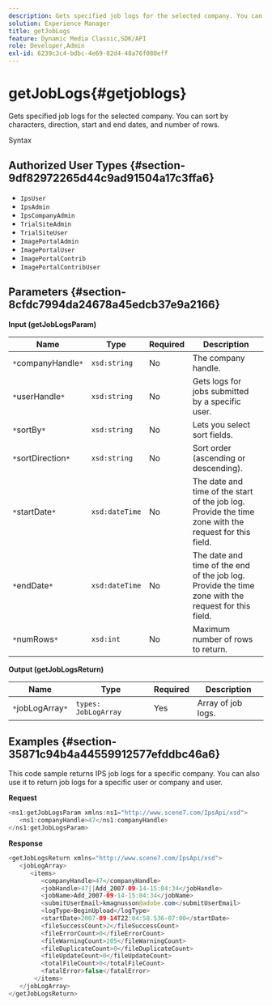 ```yaml
---
description: Gets specified job logs for the selected company. You can sort by characters, direction, start and end dates, and number of rows.
solution: Experience Manager
title: getJobLogs
feature: Dynamic Media Classic,SDK/API
role: Developer,Admin
exl-id: 6239c3c4-bdbc-4e69-82d4-48a76f080eff
---
```

# getJobLogs{#getjoblogs}

Gets specified job logs for the selected company. You can sort by characters, direction, start and end dates, and number of rows.

 Syntax 

## Authorized User Types {#section-9df82972265d44c9ad91504a17c3ffa6}

* `IpsUser` 
* `IpsAdmin` 
* `IpsCompanyAdmin` 
* `TrialSiteAdmin` 
* `TrialSiteUser` 
* `ImagePortalAdmin` 
* `ImagePortalUser` 
* `ImagePortalContrib` 
* `ImagePortalContribUser`

## Parameters {#section-8cfdc7994da24678a45edcb37e9a2166}

**Input (getJobLogsParam)** 

|  Name  | Type  | Required  | Description  |
|---|---|---|---|
|  `*`companyHandle`*`  | `xsd:string`  | No  | The company handle.  |
|  `*`userHandle`*`  | `xsd:string`  | No  | Gets logs for jobs submitted by a specific user.  |
|  `*`sortBy`*`  | `xsd:string`  | No  | Lets you select sort fields.  |
|  `*`sortDirection`*`  | `xsd:string`  | No  | Sort order (ascending or descending).  |
|  `*`startDate`*`  | `xsd:dateTime`  | No  | The date and time of the start of the job log. Provide the time zone with the request for this field.  |
|  `*`endDate`*`  | `xsd:dateTime`  | No  | The date and time of the end of the job log. Provide the time zone with the request for this field.  |
|  `*`numRows`*`  | `xsd:int`  | No  | Maximum number of rows to return.  |

**Output (getJobLogsReturn)** 

|  Name  | Type  | Required  | Description  |
|---|---|---|---|
|  `*`jobLogArray`*`  | `types: JobLogArray`  | Yes  | Array of job logs.  |

## Examples {#section-35871c94b4a44559912577efddbc46a6}

This code sample returns IPS job logs for a specific company. You can also use it to return job logs for a specific user or company and user.

**Request** 

```java
<ns1:getJobLogsParam xmlns:ns1="http://www.scene7.com/IpsApi/xsd">
   <ns1:companyHandle>47</ns1:companyHandle>
</ns1:getJobLogsParam>
```

**Response** 

```java
<getJobLogsReturn xmlns="http://www.scene7.com/IpsApi/xsd">
   <jobLogArray>
      <items>
         <companyHandle>47</companyHandle>
         <jobHandle>47||Add_2007-09-14-15:04:34</jobHandle>
         <jobName>Add_2007-09-14-15:04:34</jobName>
         <submitUserEmail>kmagnusson@adobe.com</submitUserEmail>
         <logType>BeginUpload</logType>
         <startDate>2007-09-14T22:04:58.536-07:00</startDate>
         <fileSuccessCount>2</fileSuccessCount>
         <fileErrorCount>0</fileErrorCount>
         <fileWarningCount>205</fileWarningCount>
         <fileDuplicateCount>0</fileDuplicateCount>
         <fileUpdateCount>0</fileUpdateCount>
         <totalFileCount>0</totalFileCount>
         <fatalError>false</fatalError>
       </items>
   </jobLogArray>
</getJobLogsReturn>
```
